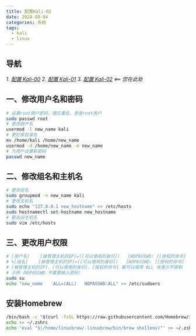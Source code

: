 ```yaml
---
title: 配置Kali-02
date: 2024-08-04
categories: 系统
tags:
  - kali
  - linux
---
```

## 导航
*1. [配置 Kali-00](https://tianze-ya.github.io/blog/system/linux/kali/kali-config-00/)*
*2. [配置 Kali-01](https://tianze-ya.github.io/blog/system/linux/kali/kali-config-01/)*
*3. [配置 Kali-02](https://tianze-ya.github.io/blog/system/linux/kali/kali-config-02/)                     <== 您在此处*

## 一、修改用户名和密码

```bash
# 设置root用户密码，随后重启，登录root用户
sudo passwd root
# 更改用户名
usermod -l new_name kali
# 更好家目录名
mv /home/kali /home/new_name
usermod -d /home/new_name -m new_name
# 为用户设置新密码
passwd new_name
```

## 二、修改组名和主机名
```bash
# 更改组名
sudo groupmod -n new_name kali
# 更改主机名
sudo echo "127.0.0.1 new_hostname" >> /etc/hosts
sudo hostnamectl set-hostname new_hostname
# 删去旧主机名
sudo vim /etc/hosts
```

## 三、更改用户权限
```bash
# [用户名]    [被管理主机的IP]=([可以使用的身份])   [NOPASSWD: ][授权的命令]
# %[组名]    [被管理主机的IP]=([可以使用的身份])   [NOPASSWD: ][授权的命令]
# [被管理主机的IP]、[可以使用的身份]、[授权的命令] 都可以使用 ALL 来表示不限制
# 示例（NOPASSWD 不需要输入密码）
sudo su
echo "new_name    ALL=(ALL)   NOPASSWD:ALL" >> /etc/sudoers
```

## 安装Homebrew
```bash
/bin/bash -c "$(curl -fsSL https://raw.githubusercontent.com/Homebrew/install/HEAD/install.sh)"
echo >> ~/.zshrc
echo 'eval "$(/home/linuxbrew/.linuxbrew/bin/brew shellenv)"' >> ~/.zshrc
```